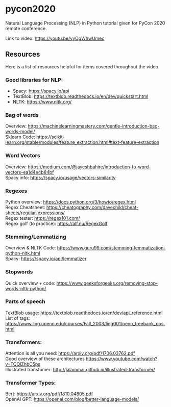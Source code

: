 # pycon2020
Natural Language Processing (NLP) in Python tutorial given for PyCon 2020 remote conference.

Link to video: https://youtu.be/vyOgWhwUmec
 
## Resources

Here is a list of resources helpful for items covered throughout the video

### Good libraries for NLP:
- Spacy: https://spacy.io/api
- TextBlob: https://textblob.readthedocs.io/en/dev/quickstart.html
- NLTK: https://www.nltk.org/ 

### Bag of words
Overview: https://machinelearningmastery.com/gentle-introduction-bag-words-model/ <br/>
Sklearn Code: https://scikit-learn.org/stable/modules/feature_extraction.html#text-feature-extraction 

### Word Vectors
Overview: https://medium.com/@jayeshbahire/introduction-to-word-vectors-ea1d4e4b84bf <br/>
Spacy info: https://spacy.io/usage/vectors-similarity

### Regexes
Python overview: https://docs.python.org/3/howto/regex.html <br/>
Regex Cheatsheet: https://cheatography.com/davechild/cheat-sheets/regular-expressions/ <br/>
Regex tester: https://regex101.com/ <br/>
Regex golf (to practice): https://alf.nu/RegexGolf

### Stemming/Lemmatizing
Overview & NLTK Code: https://www.guru99.com/stemming-lemmatization-python-nltk.html <br/>
Spacy: https://spacy.io/api/lemmatizer

### Stopwords
Quick overview + code: https://www.geeksforgeeks.org/removing-stop-words-nltk-python/

### Parts of speech
TextBlob usage: https://textblob.readthedocs.io/en/dev/api_reference.html <br/>
List of tags: https://www.ling.upenn.edu/courses/Fall_2003/ling001/penn_treebank_pos.html 

### Transformers:
Attention is all you need: https://arxiv.org/pdf/1706.03762.pdf <br/>
Good overview of these architectures https://www.youtube.com/watch?v=TQQlZhbC5ps <br/>
Illustrated transfomer: http://jalammar.github.io/illustrated-transformer/

### Transformer Types:
Bert: https://arxiv.org/pdf/1810.04805.pdf <br/>
OpenAI GPT: https://openai.com/blog/better-language-models/ 

